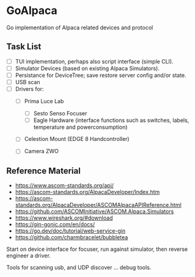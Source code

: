 # GoAlpaca

Go implementation of Alpaca related devices and protocol


## Task List

- [ ] TUI implementation, perhaps also script interface (simple CLI).
- [ ] Simulator Devices (based on existing Alpaca Simulators).
- [ ] Persistance for DeviceTree; save restore server config and/or state.
- [ ] USB scan
- [ ] Drivers for:
  - [ ] Prima Luce Lab
    - [ ] Sesto Senso Focuser
    - [ ] Eagle Hardware (interface functions such as switches, labels, temperature and powerconsumption)
  - [ ] Celestion Mount (EDGE 8 Handcontroller)
  - [ ] Camera ZWO


## Reference Material

* https://www.ascom-standards.org/api/
* https://ascom-standards.org/AlpacaDeveloper/Index.htm
* https://ascom-standards.org/AlpacaDeveloper/ASCOMAlpacaAPIReference.html
* https://github.com/ASCOMInitiative/ASCOM.Alpaca.Simulators
* https://www.wireshark.org/#download
* https://gin-gonic.com/en/docs/
* https://go.dev/doc/tutorial/web-service-gin
* https://github.com/charmbracelet/bubbletea


Start on device interface for focuser, run against simulator, then reverse engineer a driver.

Tools for scanning usb, and UDP discover ... debug tools.
